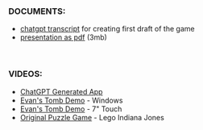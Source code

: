 ### DOCUMENTS:

* [chatgpt transcript](https://drive.google.com/file/d/1XqqLBVw-ow659jdeem0v_6r6XPKzL_At/view?usp=sharing) for creating first draft of the game
* [presentation as pdf](https://drive.google.com/file/d/1agw9467vF9fGe4BPuSAYFy6qt91E2dTd/view?usp=sharing) (3mb)

<br>

### VIDEOS:

* [ChatGPT Generated App](https://www.youtube.com/shorts/gc6rl1QRyNg)
* [Evan's Tomb Demo](https://www.youtube.com/watch?v=OR1Nz0TAC08) - Windows
* [Evan's Tomb Demo](https://www.youtube.com/watch?v=twOXDT0aIbo) - 7" Touch
* [Original Puzzle Game](https://www.youtube.com/watch?v=zsoePC73dnE) - Lego Indiana Jones
